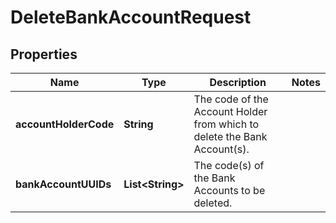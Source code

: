

# DeleteBankAccountRequest


## Properties

| Name | Type | Description | Notes |
|------------ | ------------- | ------------- | -------------|
|**accountHolderCode** | **String** | The code of the Account Holder from which to delete the Bank Account(s). |  |
|**bankAccountUUIDs** | **List&lt;String&gt;** | The code(s) of the Bank Accounts to be deleted. |  |



